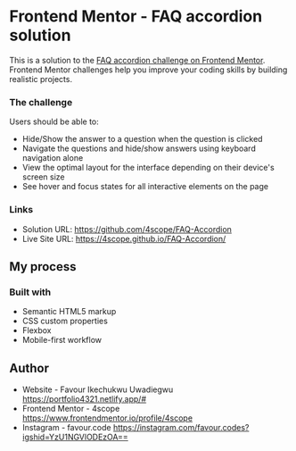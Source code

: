 # Frontend Mentor - FAQ accordion solution

This is a solution to the [FAQ accordion challenge on Frontend Mentor](https://www.frontendmentor.io/challenges/faq-accordion-wyfFdeBwBz). Frontend Mentor challenges help you improve your coding skills by building realistic projects. 

### The challenge

Users should be able to:

- Hide/Show the answer to a question when the question is clicked
- Navigate the questions and hide/show answers using keyboard navigation alone
- View the optimal layout for the interface depending on their device's screen size
- See hover and focus states for all interactive elements on the page

### Links

- Solution URL: https://github.com/4scope/FAQ-Accordion
- Live Site URL: https://4scope.github.io/FAQ-Accordion/

## My process

### Built with

- Semantic HTML5 markup
- CSS custom properties
- Flexbox
- Mobile-first workflow

## Author

- Website - Favour Ikechukwu Uwadiegwu https://portfolio4321.netlify.app/#
- Frontend Mentor - 4scope https://www.frontendmentor.io/profile/4scope
- Instagram - favour.code https://instagram.com/favour.codes?igshid=YzU1NGVlODEzOA==